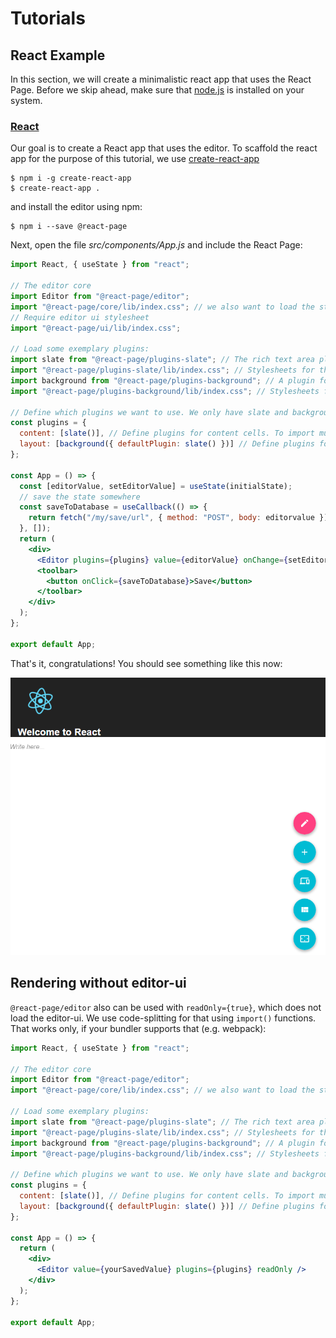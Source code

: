 # Tutorials

## React Example

In this section, we will create a minimalistic react app that uses the React Page.
Before we skip ahead, make sure that [node.js](https://nodejs.org/en/) is installed on your system.

### [React](https://facebook.github.io/react/)

Our goal is to create a React app that uses the editor.
To scaffold the react app for the purpose of this tutorial, we use [create-react-app](https://github.com/facebookincubator/create-react-app)

```
$ npm i -g create-react-app
$ create-react-app .
```

and install the editor using npm:

```
$ npm i --save @react-page
```

Next, open the file _src/components/App.js_ and include the React Page:

```jsx
import React, { useState } from "react";

// The editor core
import Editor from "@react-page/editor";
import "@react-page/core/lib/index.css"; // we also want to load the stylesheets
// Require editor ui stylesheet
import "@react-page/ui/lib/index.css";

// Load some exemplary plugins:
import slate from "@react-page/plugins-slate"; // The rich text area plugin
import "@react-page/plugins-slate/lib/index.css"; // Stylesheets for the rich text area plugin
import background from "@react-page/plugins-background"; // A plugin for background images
import "@react-page/plugins-background/lib/index.css"; // Stylesheets for  background layout plugin

// Define which plugins we want to use. We only have slate and background available, so load those.
const plugins = {
  content: [slate()], // Define plugins for content cells. To import multiple plugins, use [slate(), image, spacer, divider]
  layout: [background({ defaultPlugin: slate() })] // Define plugins for layout cells
};

const App = () => {
  const [editorValue, setEditorValue] = useState(initialState);
  // save the state somewhere
  const saveToDatabase = useCallback(() => {
    return fetch("/my/save/url", { method: "POST", body: editorvalue });
  }, []);
  return (
    <div>
      <Editor plugins={plugins} value={editorValue} onChange={setEditorValue} />
      <toolbar>
        <button onClick={saveToDatabase}>Save</button>
      </toolbar>
    </div>
  );
};

export default App;
```

That's it, congratulations! You should see something like this now:

![Example app](/docs/images/react-example-app.png)

## Rendering without editor-ui

`@react-page/editor` also can be used with `readOnly={true}`, which does not load the editor-ui. We use code-splitting for that using `import()` functions. That works only, if your bundler supports that (e.g. webpack):

```jsx
import React, { useState } from "react";

// The editor core
import Editor from "@react-page/editor";
import "@react-page/core/lib/index.css"; // we also want to load the stylesheets

// Load some exemplary plugins:
import slate from "@react-page/plugins-slate"; // The rich text area plugin
import "@react-page/plugins-slate/lib/index.css"; // Stylesheets for the rich text area plugin
import background from "@react-page/plugins-background"; // A plugin for background images
import "@react-page/plugins-background/lib/index.css"; // Stylesheets for  background layout plugin

// Define which plugins we want to use. We only have slate and background available, so load those.
const plugins = {
  content: [slate()], // Define plugins for content cells. To import multiple plugins, use [slate(), image, spacer, divider]
  layout: [background({ defaultPlugin: slate() })] // Define plugins for layout cells
};

const App = () => {
  return (
    <div>
      <Editor value={yourSavedValue} plugins={plugins} readOnly />
    </div>
  );
};

export default App;
```
